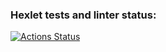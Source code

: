 ### Hexlet tests and linter status:
[![Actions Status](https://github.com/whimzzy/data-analytics-project-92/actions/workflows/hexlet-check.yml/badge.svg)](https://github.com/whimzzy/data-analytics-project-92/actions)